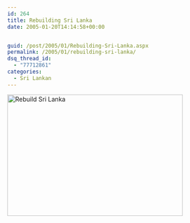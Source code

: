 ```yaml
---
id: 264
title: Rebuilding Sri Lanka
date: 2005-01-20T14:14:58+00:00


guid: /post/2005/01/Rebuilding-Sri-Lanka.aspx
permalink: /2005/01/rebuilding-sri-lanka/
dsq_thread_id:
  - "77712861"
categories:
  - Sri Lankan
---
```

<img height="277" alt="Rebuild Sri Lanka" src="https://merill.net/wp-content/uploads/contentbinary/cartoonl.gif" width="400" border="0" />